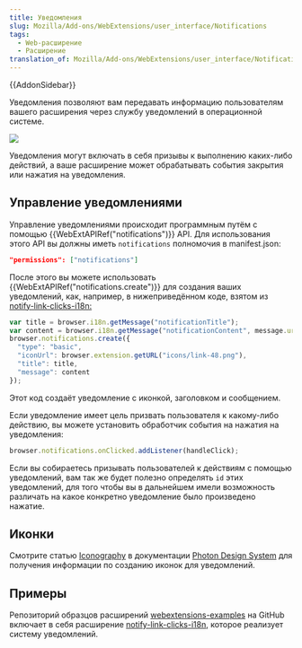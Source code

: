 ```yaml
---
title: Уведомления
slug: Mozilla/Add-ons/WebExtensions/user_interface/Notifications
tags:
  - Web-расширение
  - Расширение
translation_of: Mozilla/Add-ons/WebExtensions/user_interface/Notifications
---
```

{{AddonSidebar}}

Уведомления позволяют вам передавать информацию пользователям вашего расширения через службу уведомлений в операционной системе.

![](notify-shadowed.png)

Уведомления могут включать в себя призывы к выполнению каких-либо действий, а ваше расширение может обрабатывать события закрытия или нажатия на уведомления.

## Управление уведомлениями

Управление уведомлениями происходит программным путём с помощью {{WebExtAPIRef("notifications")}} API. Для использования этого API вы должны иметь `notifications` полномочия в manifest.json:

```json
"permissions": ["notifications"]
```

После этого вы можете использовать {{WebExtAPIRef("notifications.create")}} для создания ваших уведомлений, как, например, в нижеприведённом коде, взятом из [notify-link-clicks-i18n:](https://github.com/mdn/webextensions-examples/tree/master/notify-link-clicks-i18n)

```js
var title = browser.i18n.getMessage("notificationTitle");
var content = browser.i18n.getMessage("notificationContent", message.url);
browser.notifications.create({
  "type": "basic",
  "iconUrl": browser.extension.getURL("icons/link-48.png"),
  "title": title,
  "message": content
});
```

Этот код создаёт уведомление с иконкой, заголовком и сообщением.

Если уведомление имеет цель призвать пользователя к какому-либо действию, вы можете установить обработчик события на нажатия на уведомления:

```js
browser.notifications.onClicked.addListener(handleClick);
```

Если вы собираетесь призывать пользователей к действиям с помощью уведомлений, вам так же будет полезно определять `id` этих уведомлений, для того чтобы вы в дальнейшем имели возможность различать на какое конкретно уведомление было произведено нажатие.

## Иконки

Смотрите статью [Iconography](https://design.firefox.com/photon/visuals/iconography.html) в документации [Photon Design System](https://design.firefox.com/photon/index.html) для получения информации по созданию иконок для уведомлений.

## Примеры

Репозиторий образцов расширений [webextensions-examples](https://github.com/mdn/webextensions-examples) на GitHub включает в себя расширение [notify-link-clicks-i18n](https://github.com/mdn/webextensions-examples/tree/master/notify-link-clicks-i18n), которое реализует систему уведомлений.
